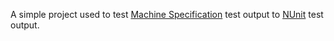 A simple project used to test [Machine Specification](https://github.com/machine/machine.specifications) test output to [NUnit](nunit.org) test output.